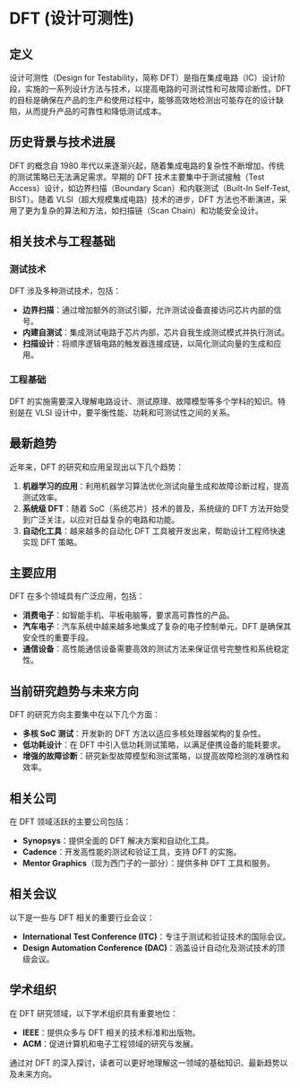# DFT (设计可测性)

## 定义

设计可测性（Design for Testability，简称 DFT）是指在集成电路（IC）设计阶段，实施的一系列设计方法与技术，以提高电路的可测试性和可故障诊断性。DFT 的目标是确保在产品的生产和使用过程中，能够高效地检测出可能存在的设计缺陷，从而提升产品的可靠性和降低测试成本。

## 历史背景与技术进展

DFT 的概念自 1980 年代以来逐渐兴起，随着集成电路的复杂性不断增加，传统的测试策略已无法满足需求。早期的 DFT 技术主要集中于测试接触（Test Access）设计，如边界扫描（Boundary Scan）和内联测试（Built-In Self-Test, BIST）。随着 VLSI（超大规模集成电路）技术的进步，DFT 方法也不断演进，采用了更为复杂的算法和方法，如扫描链（Scan Chain）和功能安全设计。

## 相关技术与工程基础

### 测试技术

DFT 涉及多种测试技术，包括：

- **边界扫描**：通过增加额外的测试引脚，允许测试设备直接访问芯片内部的信号。
- **内建自测试**：集成测试电路于芯片内部，芯片自我生成测试模式并执行测试。
- **扫描设计**：将顺序逻辑电路的触发器连接成链，以简化测试向量的生成和应用。

### 工程基础

DFT 的实施需要深入理解电路设计、测试原理、故障模型等多个学科的知识。特别是在 VLSI 设计中，要平衡性能、功耗和可测试性之间的关系。

## 最新趋势

近年来，DFT 的研究和应用呈现出以下几个趋势：

1. **机器学习的应用**：利用机器学习算法优化测试向量生成和故障诊断过程，提高测试效率。
2. **系统级 DFT**：随着 SoC（系统芯片）技术的普及，系统级的 DFT 方法开始受到广泛关注，以应对日益复杂的电路和功能。
3. **自动化工具**：越来越多的自动化 DFT 工具被开发出来，帮助设计工程师快速实现 DFT 策略。

## 主要应用

DFT 在多个领域具有广泛应用，包括：

- **消费电子**：如智能手机、平板电脑等，要求高可靠性的产品。
- **汽车电子**：汽车系统中越来越多地集成了复杂的电子控制单元，DFT 是确保其安全性的重要手段。
- **通信设备**：高性能通信设备需要高效的测试方法来保证信号完整性和系统稳定性。

## 当前研究趋势与未来方向

DFT 的研究方向主要集中在以下几个方面：

- **多核 SoC 测试**：开发新的 DFT 方法以适应多核处理器架构的复杂性。
- **低功耗设计**：在 DFT 中引入低功耗测试策略，以满足便携设备的能耗要求。
- **增强的故障诊断**：研究新型故障模型和测试策略，以提高故障检测的准确性和效率。

## 相关公司

在 DFT 领域活跃的主要公司包括：

- **Synopsys**：提供全面的 DFT 解决方案和自动化工具。
- **Cadence**：开发高性能的测试和验证工具，支持 DFT 的实施。
- **Mentor Graphics**（现为西门子的一部分）：提供多种 DFT 工具和服务。

## 相关会议

以下是一些与 DFT 相关的重要行业会议：

- **International Test Conference (ITC)**：专注于测试和验证技术的国际会议。
- **Design Automation Conference (DAC)**：涵盖设计自动化及测试技术的顶级会议。

## 学术组织

在 DFT 研究领域，以下学术组织具有重要地位：

- **IEEE**：提供众多与 DFT 相关的技术标准和出版物。
- **ACM**：促进计算机和电子工程领域的研究与发展。

通过对 DFT 的深入探讨，读者可以更好地理解这一领域的基础知识、最新趋势以及未来方向。